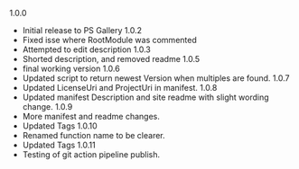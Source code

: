 
1.0.0
- Initial  release to PS Gallery
1.0.2
- Fixed isse where RootModule was commented
- Attempted to edit description
1.0.3
- Shorted description, and removed readme
1.0.5
- final working version
1.0.6
- Updated script to return newest Version when multiples are found.
1.0.7
- Updated LicenseUri and ProjectUri in manifest.
1.0.8
- Updated manifest Description and site readme with slight wording change.
1.0.9
- More manifest and readme changes.
- Updated Tags
1.0.10
- Renamed function name to be clearer.
- Updated Tags
1.0.11
- Testing of git action pipeline publish.
